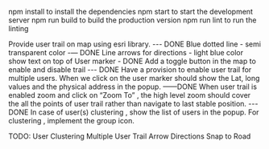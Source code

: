npm install to install the dependencies
npm start to start the development server
npm run build to build the production version
npm run lint to run the linting

Provide user trail on map using esri library. --- DONE
Blue dotted line - semi transparent color -— DONE
Line arrows for directions - light blue color
show text on top of User marker - DONE
Add a toggle button in the map to enable and disable trail --- DONE
Have a provision to enable user trail for multiple users.
When we click on the user marker should show the Lat, long values and the physical address in the popup. ——DONE
When user trail is enabled zoom and click on “Zoom To” , the high level zoom should cover the all the points of user trail rather than navigate to last stable position. --- DONE
In case of user(s) clustering , show the list of users in the popup.
For clustering , implement the group icon.

TODO:
User Clustering
Multiple User Trail
Arrow Directions
Snap to Road
